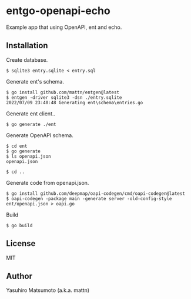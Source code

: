# entgo-openapi-echo

Example app that using OpenAPI, ent and echo.

## Installation

Create database.

```
$ sqlite3 entry.sqlite < entry.sql
```

Generate ent's schema.

```
$ go install github.com/mattn/entgen@latest
$ entgen -driver sqlite3 -dsn ./entry.sqlite
2022/07/09 23:40:48 Generating ent\schema\entries.go  

```

Generate ent client..

```
$ go generate ./ent
```

Generate OpenAPI schema.

```
$ cd ent
$ go generate
$ ls openapi.json
openapi.json

$ cd ..
```

Generate code from openapi.json.

```
$ go install github.com/deepmap/oapi-codegen/cmd/oapi-codegen@latest
$ oapi-codegen -package main -generate server -old-config-style ent/openapi.json > oapi.go                   
```

Build

```
$ go build
```

## License

MIT

## Author

Yasuhiro Matsumoto (a.k.a. mattn)
